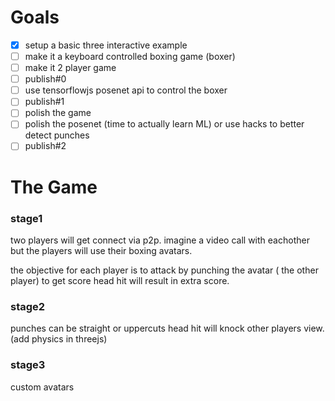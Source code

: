 # Goals
- [x] setup a basic three interactive example
- [ ] make it a keyboard controlled boxing game (boxer)
- [ ] make it 2 player game
- [ ] publish#0
- [ ] use tensorflowjs posenet api to control the boxer
- [ ] publish#1
- [ ] polish the game
- [ ] polish the posenet (time to actually learn ML) or use hacks to better detect punches
- [ ] publish#2

# The Game
### stage1
two players will get connect via p2p.
imagine a video call with eachother but the players will use their boxing avatars.

the objective for each player is to attack by punching the avatar ( the other player) to get score
head hit will result in extra score.

### stage2
punches can be straight or uppercuts
head hit will knock other players view. (add physics in threejs)

### stage3
custom avatars
